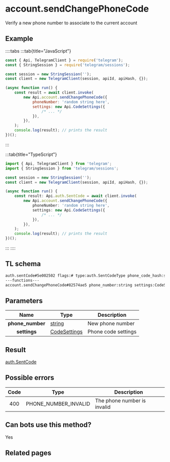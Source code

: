 # account.sendChangePhoneCode

Verify a new phone number to associate to the current account

## Example

::::tabs
:::tab{title="JavaScript"}

```js
const { Api, TelegramClient } = require('telegram');
const { StringSession } = require('telegram/sessions');

const session = new StringSession('');
const client = new TelegramClient(session, apiId, apiHash, {});

(async function run() {
    const result = await client.invoke(
        new Api.account.sendChangePhoneCode({
            phoneNumber: 'random string here',
            settings: new Api.CodeSettings({
                /* ... */
            }),
        }),
    );
    console.log(result); // prints the result
})();
```

:::

:::tab{title="TypeScript"}

```ts
import { Api, TelegramClient } from 'telegram';
import { StringSession } from 'telegram/sessions';

const session = new StringSession('');
const client = new TelegramClient(session, apiId, apiHash, {});

(async function run() {
    const result: Api.auth.SentCode = await client.invoke(
        new Api.account.sendChangePhoneCode({
            phoneNumber: 'random string here',
            settings: new Api.CodeSettings({
                /* ... */
            }),
        }),
    );
    console.log(result); // prints the result
})();
```

:::
::::

## TL schema

```txt
auth.sentCode#5e002502 flags:# type:auth.SentCodeType phone_code_hash:string next_type:flags.1?auth.CodeType timeout:flags.2?int = auth.SentCode;
---functions---
account.sendChangePhoneCode#82574ae5 phone_number:string settings:CodeSettings = auth.SentCode;
```

## Parameters

|       Name       | Type                                                        | Description         |
| :--------------: | ----------------------------------------------------------- | ------------------- |
| **phone_number** | [string](https://core.telegram.org/type/string)             | New phone number    |
|   **settings**   | [CodeSettings](https://core.telegram.org/type/CodeSettings) | Phone code settings |

## Result

[auth.SentCode](https://core.telegram.org/type/auth.SentCode)

## Possible errors

| Code | Type                 | Description                 |
| :--: | -------------------- | --------------------------- |
| 400  | PHONE_NUMBER_INVALID | The phone number is invalid |

## Can bots use this method?

Yes

## Related pages
